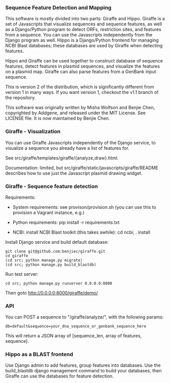 ### Sequence Feature Detection and Mapping

This software is mostly divided into two parts: Giraffe and Hippo. Giraffe is a
set of Javascripts that visualize sequences and sequence features, as well as a
Django/Python program to detect ORFs, restriction sites, and features from a
sequence. You can use the Javascripts independently from the Django program as
well. Hippo is a Django/Python frontend for managing NCBI Blast databases; these
databases are used by Giraffe when detecting features.

Hippo and Giraffe can be used together to construct database of sequence
features, detect features in plasmid sequences, and visualize the features on a
plasmid map. Giraffe can also parse features from a GenBank input sequence.

This is version 2 of the distribution, which is significantly different from
version 1 in many ways. If you want version 1, checkout the v1.1 branch of the
repository.

This software was originally written by Misha Wolfson and Benjie Chen,
copyrighted by Addgene, and released under the MIT License. See LICENSE file.
It is now maintained by Benjie Chen.


### Giraffe - Visualization

You can use Giraffe Javascripts independently of the Django service, to
visualize a sequence you already have a list of features for.

See src/giraffe/templates/giraffe/{analyze,draw}.html.

Documentation: limited, but src/giraffe/static/javascripts/giraffe/README
describes how to use just the Javascript plasmid drawing widget.


### Giraffe - Sequence feature detection

Requirements:

  * System requirements: see provison/provision.sh (you can use this to
    provision a Vagrant instance, e.g.)

  * Python requirements: pip install -r requirements.txt

  * NCBI: install NCBI Blast toolkit (this takes awhile): cd ncbi; . install


Install Django service and build default database:

```
git clone git@github.com:benjiec/giraffe.git
cd giraffe
(cd src; python manage.py migrate)
(cd src; python manage.py build_blastdb)
```

Run test server:

```
cd src; python manage.py runserver 0.0.0.0:8000
```

Then goto http://0.0.0.0:8000/giraffe/demo/


### API

You can POST a sequence to "/giraffe/analyze/", with the following params:

```
db=default&sequence=your_dna_sequence_or_genbank_sequence_here
```

This will return a JSON array of [sequence_len, array of features, sequence].


### Hippo as a BLAST frontend

Use Django admin to add features, group features into databases. Use the
build_blastdb django management command to build your databases, then Giraffe
can use the databases for feature detection.


